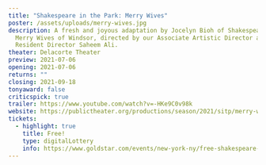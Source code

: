 ```yaml
---
title: "Shakespeare in the Park: Merry Wives"
poster: /assets/uploads/merry-wives.jpg
description: A fresh and joyous adaptation by Jocelyn Bioh of Shakespeare’s The
  Merry Wives of Windsor, directed by our Associate Artistic Director and
  Resident Director Saheem Ali.
theater: Delacorte Theater
preview: 2021-07-06
opening: 2021-07-06
returns: ""
closing: 2021-09-18
tonyaward: false
criticspick: true
trailer: https://www.youtube.com/watch?v=-HKe9C0v98k
website: https://publictheater.org/productions/season/2021/sitp/merry-wives/
tickets:
  - highlight: true
    title: Free!
    type: digitalLottery
    info: https://www.goldstar.com/events/new-york-ny/free-shakespeare-in-the-park-lottery-merry-wives-tickets
---
```

